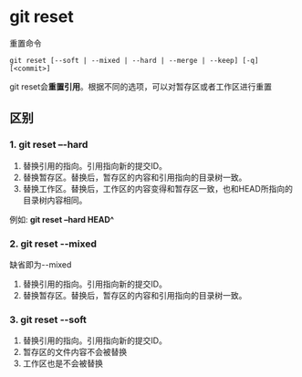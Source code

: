 # git reset

重置命令

```
git reset [--soft | --mixed | --hard | --merge | --keep] [-q] [<commit>]
```

git reset会**重置引用**。根据不同的选项，可以对暂存区或者工作区进行重置

## 区别

### 1. git reset –-hard
1.  替换引用的指向。引用指向新的提交ID。
2.  替换暂存区。替换后，暂存区的内容和引用指向的目录树一致。
3.  替换工作区。替换后，工作区的内容变得和暂存区一致，也和HEAD所指向的目录树内容相同。

例如: **git reset –hard HEAD^**

### 2. git reset --mixed
缺省即为--mixed
1.  替换引用的指向。引用指向新的提交ID。
2.  替换暂存区。替换后，暂存区的内容和引用指向的目录树一致。

### 3. git reset --soft
1. 替换引用的指向。引用指向新的提交ID。
2. 暂存区的文件内容不会被替换
3. 工作区也是不会被替换
